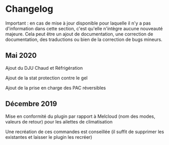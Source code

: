 # Changelog

Important : en cas de mise à jour disponible pour laquelle il n'y a pas d'information dans cette section, c'est qu'elle n'intègre aucune nouveauté majeure. Cela peut être un ajout de documentation, une correction de documentation, des traductions ou bien de la correction de bugs mineurs.

## Mai 2020

Ajout du DJU Chaud et Réfrigération

Ajout de la stat protection contre le gel

Ajout de la prise en charge des PAC réversibles

## Décembre 2019

Mise en conformité du plugin par rapport à Melcloud (nom des modes, valeurs de retour) pour les ailettes de climatisation

Une recréation de ces commandes est conseillée (il suffit de supprimer les existantes et laisser le plugin les recréer)
